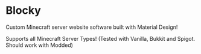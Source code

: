 # Blocky
Custom Minecraft server website software built with Material Design!

Supports all Minecraft Server Types! (Tested with Vanilla, Bukkit and Spigot. Should work with Modded)
